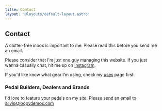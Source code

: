 ```yaml
---
title: Contact
layout: "@layouts/default-layout.astro"
---
```


## Contact

A clutter-free inbox is important to me. Please read this before you send me an email.

Please consider that I'm just one guy managing this website. If you just wanna casually chat, hit me up on [Instagram](https://www.instagram.com/loopydemos/).

If you'd like know what gear I'm using, check my [uses](/uses) page first.

### Pedal Builders, Dealers and Brands

I'd love to feature your pedals on my site. Please send an email to silvio@loopydemos.com
